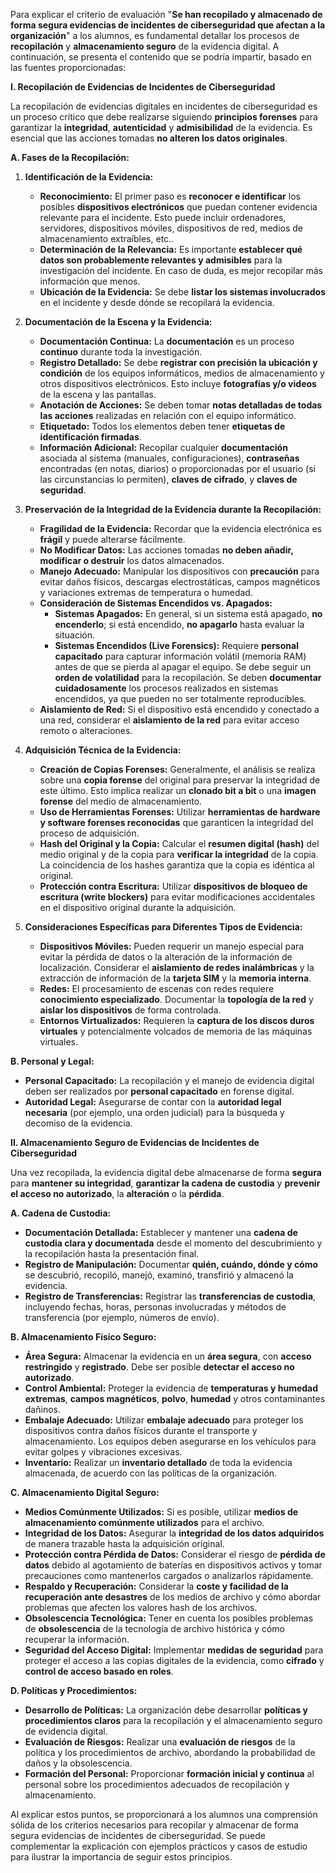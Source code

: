 Para explicar el criterio de evaluación "**Se han recopilado y almacenado de forma segura evidencias de incidentes de ciberseguridad que afectan a la organización**" a los alumnos, es fundamental detallar los procesos de **recopilación** y **almacenamiento seguro** de la evidencia digital. A continuación, se presenta el contenido que se podría impartir, basado en las fuentes proporcionadas:

**I. Recopilación de Evidencias de Incidentes de Ciberseguridad**

La recopilación de evidencias digitales en incidentes de ciberseguridad es un proceso crítico que debe realizarse siguiendo **principios forenses** para garantizar la **integridad**, **autenticidad** y **admisibilidad** de la evidencia. Es esencial que las acciones tomadas **no alteren los datos originales**.

**A. Fases de la Recopilación:**

1.  **Identificación de la Evidencia:**
    *   **Reconocimiento:** El primer paso es **reconocer e identificar** los posibles **dispositivos electrónicos** que puedan contener evidencia relevante para el incidente. Esto puede incluir ordenadores, servidores, dispositivos móviles, dispositivos de red, medios de almacenamiento extraíbles, etc..
    *   **Determinación de la Relevancia:** Es importante **establecer qué datos son probablemente relevantes y admisibles** para la investigación del incidente. En caso de duda, es mejor recopilar más información que menos.
    *   **Ubicación de la Evidencia:** Se debe **listar los sistemas involucrados** en el incidente y desde dónde se recopilará la evidencia.

2.  **Documentación de la Escena y la Evidencia:**
    *   **Documentación Continua:** La **documentación** es un proceso **continuo** durante toda la investigación.
    *   **Registro Detallado:** Se debe **registrar con precisión la ubicación y condición** de los equipos informáticos, medios de almacenamiento y otros dispositivos electrónicos. Esto incluye **fotografías y/o videos** de la escena y las pantallas.
    *   **Anotación de Acciones:** Se deben tomar **notas detalladas de todas las acciones** realizadas en relación con el equipo informático.
    *   **Etiquetado:** Todos los elementos deben tener **etiquetas de identificación firmadas**.
    *   **Información Adicional:** Recopilar cualquier **documentación** asociada al sistema (manuales, configuraciones), **contraseñas** encontradas (en notas, diarios) o proporcionadas por el usuario (si las circunstancias lo permiten), **claves de cifrado**, y **claves de seguridad**.

3.  **Preservación de la Integridad de la Evidencia durante la Recopilación:**
    *   **Fragilidad de la Evidencia:** Recordar que la evidencia electrónica es **frágil** y puede alterarse fácilmente.
    *   **No Modificar Datos:** Las acciones tomadas **no deben añadir, modificar o destruir** los datos almacenados.
    *   **Manejo Adecuado:** Manipular los dispositivos con **precaución** para evitar daños físicos, descargas electrostáticas, campos magnéticos y variaciones extremas de temperatura o humedad.
    *   **Consideración de Sistemas Encendidos vs. Apagados:**
        *   **Sistemas Apagados:** En general, si un sistema está apagado, **no encenderlo**; si está encendido, **no apagarlo** hasta evaluar la situación.
        *   **Sistemas Encendidos (Live Forensics):** Requiere **personal capacitado** para capturar información volátil (memoria RAM) antes de que se pierda al apagar el equipo. Se debe seguir un **orden de volatilidad** para la recopilación. Se deben **documentar cuidadosamente** los procesos realizados en sistemas encendidos, ya que pueden no ser totalmente reproducibles.
    *   **Aislamiento de Red:** Si el dispositivo está encendido y conectado a una red, considerar el **aislamiento de la red** para evitar acceso remoto o alteraciones.

4.  **Adquisición Técnica de la Evidencia:**
    *   **Creación de Copias Forenses:** Generalmente, el análisis se realiza sobre una **copia forense** del original para preservar la integridad de este último. Esto implica realizar un **clonado bit a bit** o una **imagen forense** del medio de almacenamiento.
    *   **Uso de Herramientas Forenses:** Utilizar **herramientas de hardware y software forenses reconocidas** que garanticen la integridad del proceso de adquisición.
    *   **Hash del Original y la Copia:** Calcular el **resumen digital (hash)** del medio original y de la copia para **verificar la integridad** de la copia. La coincidencia de los hashes garantiza que la copia es idéntica al original.
    *   **Protección contra Escritura:** Utilizar **dispositivos de bloqueo de escritura (write blockers)** para evitar modificaciones accidentales en el dispositivo original durante la adquisición.

5.  **Consideraciones Específicas para Diferentes Tipos de Evidencia:**
    *   **Dispositivos Móviles:** Pueden requerir un manejo especial para evitar la pérdida de datos o la alteración de la información de localización. Considerar el **aislamiento de redes inalámbricas** y la extracción de información de la **tarjeta SIM** y la **memoria interna**.
    *   **Redes:** El procesamiento de escenas con redes requiere **conocimiento especializado**. Documentar la **topología de la red** y **aislar los dispositivos** de forma controlada.
    *   **Entornos Virtualizados:** Requieren la **captura de los discos duros virtuales** y potencialmente volcados de memoria de las máquinas virtuales.

**B. Personal y Legal:**

*   **Personal Capacitado:** La recopilación y el manejo de evidencia digital deben ser realizados por **personal capacitado** en forense digital.
*   **Autoridad Legal:** Asegurarse de contar con la **autoridad legal necesaria** (por ejemplo, una orden judicial) para la búsqueda y decomiso de la evidencia.

**II. Almacenamiento Seguro de Evidencias de Incidentes de Ciberseguridad**

Una vez recopilada, la evidencia digital debe almacenarse de forma **segura** para **mantener su integridad**, **garantizar la cadena de custodia** y **prevenir el acceso no autorizado**, la **alteración** o la **pérdida**.

**A. Cadena de Custodia:**

*   **Documentación Detallada:** Establecer y mantener una **cadena de custodia clara y documentada** desde el momento del descubrimiento y la recopilación hasta la presentación final.
*   **Registro de Manipulación:** Documentar **quién, cuándo, dónde y cómo** se descubrió, recopiló, manejó, examinó, transfirió y almacenó la evidencia.
*   **Registro de Transferencias:** Registrar las **transferencias de custodia**, incluyendo fechas, horas, personas involucradas y métodos de transferencia (por ejemplo, números de envío).

**B. Almacenamiento Físico Seguro:**

*   **Área Segura:** Almacenar la evidencia en un **área segura**, con **acceso restringido** y **registrado**. Debe ser posible **detectar el acceso no autorizado**.
*   **Control Ambiental:** Proteger la evidencia de **temperaturas y humedad extremas**, **campos magnéticos**, **polvo**, **humedad** y otros contaminantes dañinos.
*   **Embalaje Adecuado:** Utilizar **embalaje adecuado** para proteger los dispositivos contra daños físicos durante el transporte y almacenamiento. Los equipos deben asegurarse en los vehículos para evitar golpes y vibraciones excesivas.
*   **Inventario:** Realizar un **inventario detallado** de toda la evidencia almacenada, de acuerdo con las políticas de la organización.

**C. Almacenamiento Digital Seguro:**

*   **Medios Comúnmente Utilizados:** Si es posible, utilizar **medios de almacenamiento comúnmente utilizados** para el archivo.
*   **Integridad de los Datos:** Asegurar la **integridad de los datos adquiridos** de manera trazable hasta la adquisición original.
*   **Protección contra Pérdida de Datos:** Considerar el riesgo de **pérdida de datos** debido al agotamiento de baterías en dispositivos activos y tomar precauciones como mantenerlos cargados o analizarlos rápidamente.
*   **Respaldo y Recuperación:** Considerar la **coste y facilidad de la recuperación ante desastres** de los medios de archivo y cómo abordar problemas que afecten los valores hash de los archivos.
*   **Obsolescencia Tecnológica:** Tener en cuenta los posibles problemas de **obsolescencia** de la tecnología de archivo histórica y cómo recuperar la información.
*   **Seguridad del Acceso Digital:** Implementar **medidas de seguridad** para proteger el acceso a las copias digitales de la evidencia, como **cifrado** y **control de acceso basado en roles**.

**D. Políticas y Procedimientos:**

*   **Desarrollo de Políticas:** La organización debe desarrollar **políticas y procedimientos claros** para la recopilación y el almacenamiento seguro de evidencia digital.
*   **Evaluación de Riesgos:** Realizar una **evaluación de riesgos** de la política y los procedimientos de archivo, abordando la probabilidad de daños y la obsolescencia.
*   **Formación del Personal:** Proporcionar **formación inicial y continua** al personal sobre los procedimientos adecuados de recopilación y almacenamiento.

Al explicar estos puntos, se proporcionará a los alumnos una comprensión sólida de los criterios necesarios para recopilar y almacenar de forma segura evidencias de incidentes de ciberseguridad. Se puede complementar la explicación con ejemplos prácticos y casos de estudio para ilustrar la importancia de seguir estos principios.